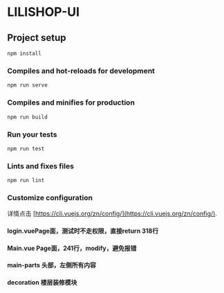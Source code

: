 # LILISHOP-UI

## Project setup
```
npm install
```

### Compiles and hot-reloads for development
```
npm run serve
```

### Compiles and minifies for production
```
npm run build
```

### Run your tests
```
npm run test
```

### Lints and fixes files
```
npm run lint
```

### Customize configuration
详情点击 [https://cli.vuejs.org/zn/config/](https://cli.vuejs.org/zn/config/).

####  login.vuePage面，测试时不走权限，直接return  318行
####  Main.vue Page面，241行，modify，避免报错

#### main-parts  头部，左侧所有内容

#### decoration  楼层装修模块
     
